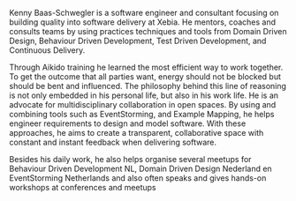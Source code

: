 Kenny Baas-Schwegler is a software engineer and consultant focusing on building quality into software delivery at Xebia. 
He mentors, coaches and consults teams by using practices techniques and tools from Domain Driven Design, Behaviour Driven Development, Test Driven Development, and Continuous Delivery. 

Through Aikido training he learned the most efficient way to work together. 
To get the outcome that all parties want, energy should not be blocked but should be bent and influenced. 
The philosophy behind this line of reasoning is not only embedded in his personal life, but also in his work life. 
He is an advocate for multidisciplinary collaboration in open spaces. 
By using and combining tools such as EventStorming, and Example Mapping, he helps engineer requirements to design and model software. 
With these approaches, he aims to create a transparent, collaborative space with constant and instant feedback when delivering software.

Besides his daily work, he also helps organise several meetups for Behaviour Driven Development NL, Domain Driven Design Nederland en EventStorming Netherlands and also often speaks and gives hands-on workshops at conferences and meetups
